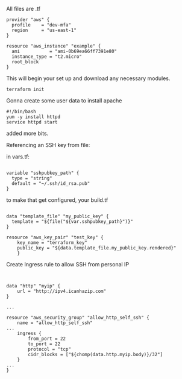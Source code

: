 All files are .tf

~~~
provider "aws" {
  profile    = "dev-mfa"
  region     = "us-east-1"
}

resource "aws_instance" "example" {
  ami           = "ami-0b69ea66ff7391e80"
  instance_type = "t2.micro"
  root_block
}
~~~

This will begin your set up and download any necessary modules.

`terraform init`


Gonna create some user data to install apache

~~~ 
#!/bin/bash
yum -y install httpd
service httpd start
~~~

added more bits.



Referencing an SSH key from file:

in vars.tf:
~~~

variable "sshpubkey_path" {
  type = "string"
  default = "~/.ssh/id_rsa.pub"
}
~~~

to make that get configured, your build.tf

~~~

data "template_file" "my_public_key" {
  template = "${file("${var.sshpubkey_path}")}"
}

resource "aws_key_pair" "test_key" {
    key_name = "terraform_key"
    public_key = "${data.template_file.my_public_key.rendered}"
    }
~~~


Create Ingress rule to allow SSH from personal IP

~~~


data "http" "myip" {
    url = "http://ipv4.icanhazip.com"
}

...

resource "aws_security_group" "allow_http_self_ssh" {
    name = "allow_http_self_ssh"
...
    ingress {
        from_port = 22
        to_port = 22
        protocol = "tcp"
        cidr_blocks = ["${chomp(data.http.myip.body)}/32"]
    }
...
}
~~~